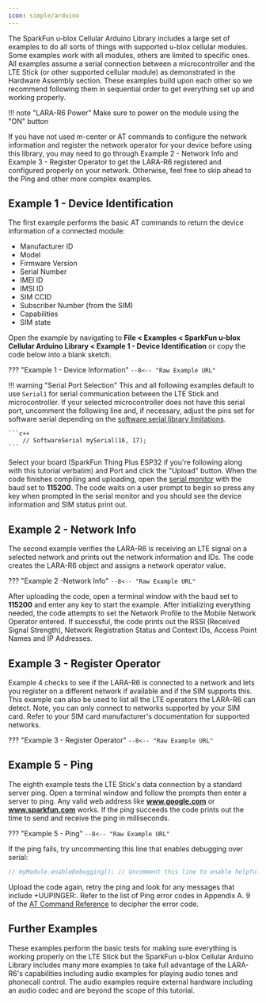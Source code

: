 ```yaml
---
icon: simple/arduino
---
```


The SparkFun u-blox Cellular Arduino Library includes a large set of examples to do all sorts of things with supported u-blox cellular modules. Some examples work with all modules, others are limited to specific ones. All examples assume a serial connection between a microcontroller and the LTE Stick (or other supported cellular module) as demonstrated in the Hardware Assembly section. These examples build upon each other so we recommend following them in sequential order to get everything set up and working properly.

!!! note "LARA-R6 Power"
	Make sure to power on the module using the "ON" button 

If you have not used m-center or AT commands to configure the network information and register the network operator for your device before using this library, you may need to go through Example 2 - Network Info and Example 3 - Register Operator to get the LARA-R6 registered and configured properly on your network. Otherwise, feel free to skip ahead to the Ping and other more complex examples.

## Example 1 - Device Identification

The first example  performs the basic AT commands to return the device information of a connected module:

* Manufacturer ID
* Model
* Firmware Version
* Serial Number
* IMEI ID
* IMSI ID
* SIM CCID
* Subscriber Number (from the SIM)
* Capabilities
* SIM state

Open the example by navigating to <b>File < Examples < SparkFun u-blox Cellular Arduino Library < Example 1 - Device Identification</b> or copy the code below into a blank sketch.

??? "Example 1 - Device Information"
	```
	--8<-- "Raw Example URL"
	```

!!! warning "Serial Port Selection"
	This and all following examples default to use <code>Serial1</code> for serial communication between the LTE Stick and microcontroller. If your selected microcontroller does not have this serial port, uncomment the following line and, if necessary, adjust the pins set for software serial depending on the [software serial library limitations](https://docs.arduino.cc/learn/built-in-libraries/software-serial).

	```c++
		// SoftwareSerial mySerial(16, 17);
	```

Select your board (SparkFun Thing Plus ESP32 if you're following along with this tutorial verbatim) and Port and click the "Upload" button. When the code finishes compiling and uploading, open the [serial monitor](https://learn.sparkfun.com/tutorials/terminal-basics/arduino-serial-monitor-windows-mac-linux) with the baud set to <b>115200</b>. The code waits on a user prompt to begin so press any key when prompted in the serial monitor and you should see the device information and SIM status print out.

## Example 2 - Network Info

The second example verifies the LARA-R6 is receiving an LTE signal on a selected network and prints out the network information and IDs. The code creates the LARA-R6 object and assigns a network operator value.

??? "Example 2 -Network Info"
	```
	--8<-- "Raw Example URL"
	```

After uploading the code, open a terminal window with the baud set to <b>115200</b> and enter any key to start the example. After initializing everything needed, the code attempts to set the Network Profile to the Mobile Network Operator entered. If successful, the code prints out the RSSI (Received Signal Strength), Network Registration Status and Context IDs, Access Point Names and IP Addresses.

## Example 3 - Register Operator

Example 4 checks to see if the LARA-R6 is connected to a network and lets you register on a different network if available and if the SIM supports this. This example can also be used to list all the LTE operators the LARA-R6 can detect. Note, you can only connect to networks supported by your SIM card. Refer to your SIM card manufacturer's documentation for supported networks.

??? "Example 3 - Register Operator"
	```
	--8<-- "Raw Example URL"
	```	

## Example 5 - Ping

The eighth example tests the LTE Stick's data connection by a standard server ping. Open a terminal window and follow the prompts then enter a server to ping. Any valid web address like <b>www.google.com</b> or <b>www.sparkfun.com</b> works. If the ping succeeds the code prints out the time to send and receive the ping in milliseconds.

??? "Example 5 - Ping"
	```
	--8<-- "Raw Example URL"
	```

If the ping fails, try uncommenting this line that enables debugging over serial:

```c++
// myModule.enableDebugging(); // Uncomment this line to enable helpful debug messages on Serial
```

Upload the code again, retry the ping and look for any messages that include +UUPINGER:. Refer to the list of Ping error codes in Appendix A. 9 of the [AT Command Reference](./assets/component_documentation/LARA-R6-L6-AT-Commands.pdf) to decipher the error code.

## Further Examples

These examples perform the basic tests for making sure everything is working properly on the LTE Stick but the SparkFun u-blox Cellular Arduino Library includes many more examples to take full advantage of the LARA-R6's capabilities including audio examples for playing audio tones and phonecall control. The audio examples require external hardware including an audio codec and are beyond the scope of this tutorial.